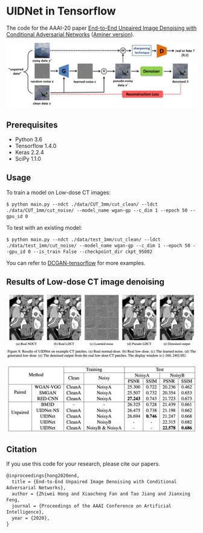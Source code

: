 # UIDNet in Tensorflow

The code for the AAAI-20 paper [End-to-End Unpaired Image Denoising with Conditional Adversarial Networks](https://ojs.aaai.org//index.php/AAAI/article/view/5834) ([Aminer version](https://www.aminer.cn/pub/5e5e18ff93d709897ce445d3/end-to-end-unpaired-image-denoising-with-conditional-adversarial-networks)).

![UIDNet Framework](./images/framework.png)

## Prerequisites

- Python 3.6
- Tensorflow 1.4.0
- Keras 2.2.4
- SciPy 1.1.0

## Usage

To train a model on Low-dose CT images:

    $ python main.py --ndct ./data/CUT_3mm/cut_clean/ --ldct ./data/CUT_1mm/cut_noise/ --model_name wgan-gp --c_dim 1 --epoch 50 --gpu_id 0


To test with an existing model:

    $ python main.py --ndct ./data/test_1mm/cut_clean/ --ldct ./data/test_1mm/cut_noise/ --model_name wgan-gp --c_dim 1 --epoch 50 --gpu_id 0 --is_train False --checkpoint_dir ckpt_95002


You can refer to [DCGAN-tensorflow](https://github.com/carpedm20/DCGAN-tensorflow) for more examples.
    

## Results of Low-dose CT image denoising

![result1](./images/ct_visual.jpg)

![result2](./images/ct_result.jpg)

## Citation

If you use this code for your research, please cite our papers.

```
@inproceedings{hong2020end,
  title = {End-to-End Unpaired Image Denoising with Conditional Adversarial Networks},
  author = {Zhiwei Hong and Xiaocheng Fan and Tao Jiang and Jianxing Feng,
  journal = {Proceedings of the AAAI Conference on Artificial Intelligence},
  year = {2020},
}
```